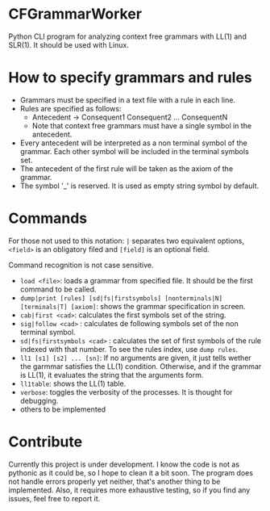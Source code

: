 # CFGrammarWorker
Python CLI program for analyzing context free grammars with LL(1) and SLR(1).
It should be used with Linux.
# How to specify grammars and rules
* Grammars must be specified in a text file with a rule in each line.
* Rules are specified as follows:
  * Antecedent -> Consequent1 Consequent2 ... ConsequentN
  * Note that context free grammars must have a single symbol in the antecedent.
* Every antecedent will be interpreted as a non terminal symbol of the grammar. Each other symbol will be included in the terminal symbols set.
* The antecedent of the first rule will be taken as the axiom of the grammar.
* The symbol '_' is reserved. It is used as empty string symbol by default.

# Commands

For those not used to this notation: `|` separates two equivalent options, `<field>` is an obligatory filed and `[field]` is an optional field.

Command recognition is not case sensitive.

* `load <file>`: loads a grammar from specified file. It should be the first command to be called.
* `dump|print [rules] [sd|fs|firstsymbols] [nonterminals|N] [terminals|T] [axiom]`: shows the grammar specification in screen.
* `cab|first <cad>`: calculates the first symbols set of the string.
* `sig|follow <cad>` <NonTerminal>: calculates de following symbols set of the non terminal symbol.
* `sd|fs|firstsymbols <cad>` <number>: calculates the set of first symbols of the rule indexed with that number. To see the rules index, use `dump rules`.
* `ll1 [s1] [s2] ... [sn]`: If no arguments are given, it just tells wether the garmmar satisfies the LL(1) condition. Otherwise, and if the grammar is LL(1), it evaluates the string that the arguments form.
* `ll1table`: shows the LL(1) table.
* `verbose`: toggles the verbosity of the processes. It is thought for debugging.
* others to be implemented
 
 # Contribute
 
Currently this project is under development. I know the code is not as pythonic as it could be, so I hope to clean it a bit soon. The program does not handle errors properly yet neither, that's another thing to be implemented. Also, it requires more exhaustive testing, so if you find any issues, feel free to report it.
